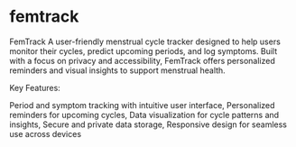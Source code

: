 # femtrack


FemTrack
A user-friendly menstrual cycle tracker designed to help users monitor their cycles, predict upcoming periods, and log symptoms. Built with a focus on privacy and accessibility, FemTrack offers personalized reminders and visual insights to support menstrual health.

Key Features:

Period and symptom tracking with intuitive user interface, 
Personalized reminders for upcoming cycles, 
Data visualization for cycle patterns and insights, 
Secure and private data storage, 
Responsive design for seamless use across devices
